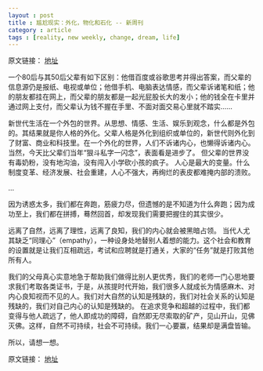 ```yaml
---
layout : post
title : 尴尬现实：外化，物化和石化 -- 新周刊
category : article
tags : [reality, new weekly, change, dream, life]
---
```


原文链接： [地址](http://blog.sina.com.cn/s/blog_490075660102dzrl.html)

一个80后与其50后父辈有如下区别：他借百度或谷歌思考并得出答案，而父辈的信息源仍是报纸、电视或单位；他借手机、电脑表达情感，而父辈诉诸笔和纸；他的朋友都挂在网上，而父辈的朋友都是一起光屁股长大的发小；他的钱全在卡里并通过网上支付，而父辈认为钱不握在手里、不面对面交易心里就不踏实……

新世代生活在一个外包的世界。从思想、情感、生活、娱乐到观念，什么都是外包的。其结果就是你人格的外化。父辈人格是外化到组织或单位的，新世代则外化到了财富、商业和科技里。在一个外化的世界，人们不诉诸内心，也懒得诉诸内心。当然，今天比父辈们当年“狠斗私字一闪念”，表面看是进步了。
但父辈的世界没有毒奶粉，没有地沟油，没有闯入小学砍小孩的疯子。
人心是最大的变量。什么制度变革、经济发展、社会重建，人心不强大，再绚烂的表皮都难掩内部的溃败。


…

因为诱惑太多，我们都在奔跑，筋疲力尽，但遗憾的是不知道为什么奔跑；因为成功至上，我们都在拼搏，蓦然回首，却发现我们需要把握住的其实很少。

远离了自然，远离了理性，远离了良知，我们的内心就会被黑暗占领。
当代人尤其缺乏“同理心”（empathy），一种设身处地替别人着想的能力。这个社会和教育的设置就是让我们互相疏远，考试和应聘就是打通关，大家的“任务”就是打败其他所有人。

我们的父母真心实意地急于帮助我们做得比别人更优秀，我们的老师一门心思地要求我们考取各类证书，于是，从孩提时代开始，我们很多人就成长为情感麻木、对内心良知视而不见的人。我们对大自然的认知是残缺的，我们对社会关系的认知是残缺的，我们对自己内心的认知是残缺的。
在追求竞争和超越的过程中，我们都变得与他人疏远了，他人即成功的障碍，自然即无尽索取的矿产，见山开山，见佛灭佛。这样，自然不可持续，社会不可持续。我们一心要赢，结果却是满盘皆输。

所以，请想一想。


原文链接： [地址](http://blog.sina.com.cn/s/blog_490075660102dzrl.html)